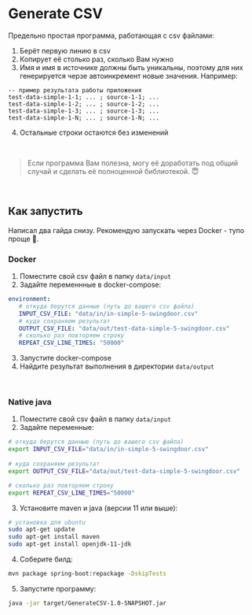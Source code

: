 # Generate CSV

Предельно простая программа, работающая с csv файлами:
1. Берёт первую линию в csv
2. Копирует её столько раз, сколько Вам нужно
3. Имя и имя в источнике должны быть уникальны, поэтому для них генерируется черзе автоинкремент новые значения. Например:
```csv
-- пример результата работы приложения
test-data-simple-1-1; ... ; source-1-1; ...
test-data-simple-1-2; ... ; source-1-2; ...
test-data-simple-1-3; ... ; source-1-3; ...
test-data-simple-1-N; ... ; source-1-N; ...
```
4. Остальные строки остаются без изменений

<br>

> Если программа Вам полезна, могу её доработать под общий случай и сделать её полноценной библиотекой. 😇

<br>

## Как запустить 

Написал два гайда снизу. Рекомендую запускать через Docker - тупо проще 🤷.

### Docker

1. Поместите свой csv файл в папку `data/input`
2. Задайте переменнные в docker-compose:
```yaml
environment:
   # откуда берутся данные (путь до вашего csv файла)
   INPUT_CSV_FILE: "data/in/in-simple-5-swingdoor.csv"
   # куда сохраняем результат
   OUTPUT_CSV_FILE: "data/out/test-data-simple-5-swingdoor.csv"
   # сколько раз повторяем строку
   REPEAT_CSV_LINE_TIMES: "50000"
```
3. Запустите docker-compose
4. Найдите результат выполнения в директории `data/output`


<br>

### Native java

1. Поместите свой csv файл в папку `data/input`
2. Задайте переменные:
```bash
# откуда берутся данные (путь до вашего csv файла)
export INPUT_CSV_FILE="data/in/in-simple-5-swingdoor.csv"
   
# куда сохраняем результат
export OUTPUT_CSV_FILE="data/out/test-data-simple-5-swingdoor.csv"

# сколько раз повторяем строку
export REPEAT_CSV_LINE_TIMES="50000"
```

3. Установите maven и java (версии 11 или выше):
```bash
# установка для ubuntu
sudo apt-get update
sudo apt-get install maven 
sudo apt-get install openjdk-11-jdk
```

4. Соберите билд:
```bash
mvn package spring-boot:repackage -DskipTests
```

5. Запустите программу:
```bash
java -jar target/GenerateCSV-1.0-SNAPSHOT.jar
```